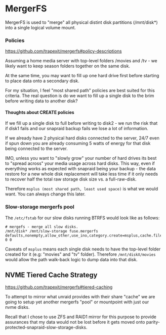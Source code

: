 # MergerFS 

MergerFS is used to "merge" all physical distint disk partitions (/mnt/disk*) into a single logical volume mount.

### Policies

https://github.com/trapexit/mergerfs#policy-descriptions

Assuming a home media server with top-level folders /movies and /tv - we likely want to keep season folders together on the same disk.

At the same time, you may want to fill up one hard drive first before starting to place data onto a secondary disk.

For my situation, I feel "most shared path" policies are best suited for this criteria. The real question is do we want to fill up a single disk to the brim before writing data to another disk?

#### Thoughts about CREATE policies

If we fill up a single disk to full before writing to disk2 - we run the risk that if disk1 fails and our snapraid backup fails we lose a lot of information.

If we already have 2 physical hard disks connected to the server, 24/7 even if spun down you are already consuming 5 watts of energy for that disk being connected to the server.

IMO, unless you want to "slowly grow" your number of hard drives its best to "spread across" your media usage across hard disks. This way, even if everything works as expected with snapraid being your backup - the data restore for a new whole disk replacement will take less time if it only needs to recover half the total raw storage disk size vs. a full-raw-disk.

Therefore `msplus (most shared path, least used space)` is what we would want. You can always change this later.

### Slow-storage mergerfs pool

The `/etc/fstab` for our slow disks running BTRFS would look like as follows:

```
# mergefs - merge all slow disks.
/mnt/disk* /mnt/slow-storage fuse.mergerfs defaults,nonempty,allow_other,use_ino,category.create=msplus,cache.files=off,moveonenospc=true,dropcacheonclose=true,minfreespace=200G,fsname=mergerfs 0 0
```

Caveats of `msplus` means each single disk needs to have the top-level folder created for it (e.g: "movies" and "tv" folder). Therefore `/mnt/diskX/movies` would allow the path walk-back logic to dump data into that disk. 

## NVME Tiered Cache Strategy

https://github.com/trapexit/mergerfs#tiered-caching

To attempt to mirror what unraid provides with their share "cache" we are going to setup yet another mergerfs "pool" or mountpoint with just our nvme disks. 

Recall that I chose to use ZFS and RAID1 mirror for this purpose to provide assurances that my data would not be lost before it gets moved onto parity-protected-snapraid-slow-storage-disks.